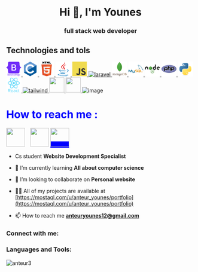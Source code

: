 <h1 align="center">Hi 👋, I'm Younes</h1>
<h3 align="center">full stack web developer</h3>

<h2>Technologies and tols</h4>

  <a href="https://getbootstrap.com" target="_blank" rel="noreferrer"> <img src="https://raw.githubusercontent.com/devicons/devicon/master/icons/bootstrap/bootstrap-plain-wordmark.svg" alt="bootstrap" width="40" height="40"/> </a> <a href="https://www.cprogramming.com/" target="_blank" rel="noreferrer"> <img src="https://raw.githubusercontent.com/devicons/devicon/master/icons/c/c-original.svg" alt="c" width="40" height="40"/> </a> <a href="https://www.w3.org/html/" target="_blank" rel="noreferrer"> <img src="https://raw.githubusercontent.com/devicons/devicon/master/icons/html5/html5-original-wordmark.svg" alt="html5" width="40" height="40"/> </a> <a href="https://www.java.com" target="_blank" rel="noreferrer"> <img src="https://raw.githubusercontent.com/devicons/devicon/master/icons/java/java-original.svg" alt="java" width="40" height="40"/> </a> <a href="https://developer.mozilla.org/en-US/docs/Web/JavaScript" target="_blank" rel="noreferrer"> <img src="https://raw.githubusercontent.com/devicons/devicon/master/icons/javascript/javascript-original.svg" alt="javascript" width="40" height="40"/> </a> <a href="https://laravel.com/" target="_blank" rel="noreferrer"> 
 <img src="https://laravel.com/img/logomark.min.svg" alt="laravel" width="40" height="40"/> </a> <a href="https://www.mongodb.com/" target="_blank" rel="noreferrer"> <img src="https://raw.githubusercontent.com/devicons/devicon/master/icons/mongodb/mongodb-original-wordmark.svg" alt="mongodb" width="40" height="40"/> </a> <a href="https://www.mysql.com/" target="_blank" rel="noreferrer"> <img src="https://raw.githubusercontent.com/devicons/devicon/master/icons/mysql/mysql-original-wordmark.svg" alt="mysql" width="40" height="40"/> </a> <a href="https://nodejs.org" target="_blank" rel="noreferrer"> <img src="https://raw.githubusercontent.com/devicons/devicon/master/icons/nodejs/nodejs-original-wordmark.svg" alt="nodejs" width="40" height="40"/> </a> <a href="https://www.php.net" target="_blank" rel="noreferrer"> <img src="https://raw.githubusercontent.com/devicons/devicon/master/icons/php/php-original.svg" alt="php" width="40" height="40"/> </a> <a href="https://www.python.org" target="_blank" rel="noreferrer"> <img src="https://raw.githubusercontent.com/devicons/devicon/master/icons/python/python-original.svg" alt="python" width="40" height="40"/> </a> <a href="https://reactjs.org/" target="_blank" rel="noreferrer"> <img src="https://raw.githubusercontent.com/devicons/devicon/master/icons/react/react-original-wordmark.svg" alt="react" width="40" height="40"/> </a> <a href="https://tailwindcss.com/" target="_blank" rel="noreferrer"> <img src="https://www.vectorlogo.zone/logos/tailwindcss/tailwindcss-icon.svg" alt="tailwind" width="40" height="40"/> </a>
<a href="https://nextjs.org/" target="_blank" rel="noreferrer"> <img src="https://www.vectorlogo.zone/logos/nextjs/nextjs-icon.svg" alt="" width="40" height="40"/> </a>
<a href="https://redux.js.org/" target="_blank" rel="noreferrer">
<img src="https://www.vectorlogo.zone/logos/js_redux/js_redux-ar21.svg
" alt="" width="40" height="40"/> </a>
![image](https://github.com/user-attachments/assets/d16015b9-1b83-48e7-b089-f8cd0aa7ad8d)

<h1 style="color:blue">How to reach me :</h1>

<a style="margin-right:10px" href="https://www.linkedin.com/in/younes-anteur-76a094338/"><img style="width:50px; height:50px;" src="https://raw.githubusercontent.com/rahuldkjain/github-profile-readme-generator/master/src/images/icons/Social/linked-in-alt.svg"></a>
<a href="https://www.facebook.com/anteur.younes.9"><img style="width:50px; height:50px;" src="https://raw.githubusercontent.com/rahuldkjain/github-profile-readme-generator/master/src/images/icons/Social/facebook.svg"></a>
<a style="background-color:blue" href="https://mostaql.com/u/anteur_younes/portfolio"><img style="width:50px; height:50px;" src="https://mostaql.hsoubcdn.com/public/assets/images/custom/mostaql-logo-white.svg?id=dc639dfc13cb096309795e9d84ddd15c"></a>


- Cs student **Website Development Specialist**

- 🌱 I’m currently learning **All about computer science**

- 👯 I’m looking to collaborate on **Personal website**

- 👨‍💻 All of my projects are available at [https://mostaql.com/u/anteur_younes/portfolio](https://mostaql.com/u/anteur_younes/portfolio)

- 📫 How to reach me **anteuryounes12@gmail.com**

<h3 align="left">Connect with me:</h3>
<p align="left">
</p>

<h3 align="left">Languages and Tools:</h3>

<p><img align="center" src="https://github-readme-stats.vercel.app/api/top-langs?username=anteur3&show_icons=true&locale=en&layout=compact" alt="anteur3" /></p>
